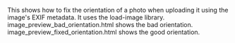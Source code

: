 This shows how to fix the orientation of a photo when uploading it using the image's EXIF metadata. It uses the load-image library. image_preview_bad_orientation.html shows the bad orientation.  image_preview_fixed_orientation.html shows the good orientation.
